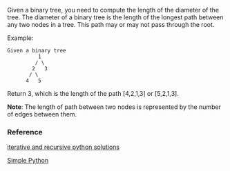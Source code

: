 Given a binary tree, you need to compute the length of the diameter of the tree. The diameter of a binary tree is the length of the longest path between any two nodes in a tree. This path may or may not pass through the root.

Example:
~~~
Given a binary tree 
          1
         / \
        2   3
       / \     
      4   5    
~~~

Return 3, which is the length of the path [4,2,1,3] or [5,2,1,3].

**Note**: The length of path between two nodes is represented by the number of edges between them.

### Reference
[iterative and recursive python solutions](https://leetcode.com/problems/diameter-of-binary-tree/discuss/133736/iterative-and-recursive-python-solutions)

[Simple Python](https://leetcode.com/problems/diameter-of-binary-tree/discuss/101145/Simple-Python)


